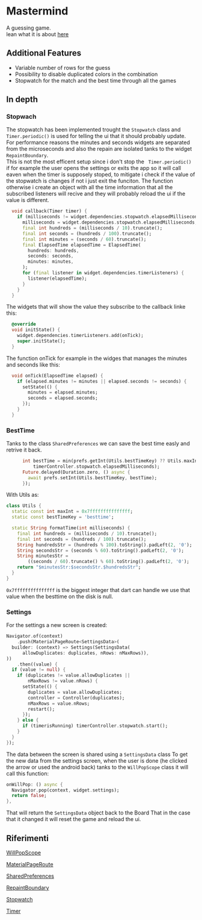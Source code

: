 # Mastermind

A guessing game.
<br>
lean what it is about
[here](https://en.wikipedia.org/wiki/Mastermind_(board_game))
## Additional Features
- Variable number of rows for the guess
- Possibility to disable duplicated colors in the combination
- Stopwatch for the match and the best time through all the games

## In depth
### Stopwach
The stopwatch has been implemented trought the ```Stopwatch``` class and ``` Timer.periodic()``` is used for telling the ui that it should probably update.
<br>
For performance reasons the minutes and seconds widgets are separated from the microseconds and also the repain are isolated tanks to the widget 
```RepaintBoundary```.
<br>
This is not the most efficent setup since i don't stop the ``` Timer.periodic()``` if for example the user opens the settings or exits the app so it will call eaven when the timer is supposely stoped, to mitigate i check if the value of the stopwatch is changes if not i just exit the funciton.
The function otherwise i create an object with all the time information that all the subscribed listeners will recive and they will probably reload the ui if the value is different.
```dart
  void callback(Timer timer) {
    if (milliseconds != widget.dependencies.stopwatch.elapsedMilliseconds) {
      milliseconds = widget.dependencies.stopwatch.elapsedMilliseconds;
      final int hundreds = (milliseconds / 10).truncate();
      final int seconds = (hundreds / 100).truncate();
      final int minutes = (seconds / 60).truncate();
      final ElapsedTime elapsedTime = ElapsedTime(
        hundreds: hundreds,
        seconds: seconds,
        minutes: minutes,
      );
      for (final listener in widget.dependencies.timerListeners) {
        listener(elapsedTime);
      }
    }
  }
```
The widgets that will show the value they subscribe to the callback linke this:
```dart
  @override
  void initState() {
    widget.dependencies.timerListeners.add(onTick);
    super.initState();
  }
```
The function onTick for example in the widges that manages the minutes and seconds like this:
```dart
  void onTick(ElapsedTime elapsed) {
    if (elapsed.minutes != minutes || elapsed.seconds != seconds) {
      setState(() {
        minutes = elapsed.minutes;
        seconds = elapsed.seconds;
      });
    }
  }
```

### BestTime
Tanks to the class ```SharedPreferences``` we can save the best time easly and retrive it back.
```dart
      int bestTime = min(prefs.getInt(Utils.bestTimeKey) ?? Utils.maxInt,
          timerController.stopwatch.elapsedMilliseconds);
      Future.delayed(Duration.zero, () async {
        await prefs.setInt(Utils.bestTimeKey, bestTime);
      });
```
With Utils as:
```dart
class Utils {
  static const int maxInt = 0x7fffffffffffffff;
  static const bestTimeKey = 'besttime';

  static String formatTime(int milliseconds) {
    final int hundreds = (milliseconds / 10).truncate();
    final int seconds = (hundreds / 100).truncate();
    String hundredsStr = (hundreds % 100).toString().padLeft(2, '0');
    String secondsStr = (seconds % 60).toString().padLeft(2, '0');
    String minutesStr =
        ((seconds / 60).truncate() % 60).toString().padLeft(2, '0');
    return "$minutesStr:$secondsStr.$hundredsStr";
  }
}
```
```0x7fffffffffffffff``` is the biggest integer that dart can handle we use that value when the besttime on the disk is null.

### Settings
For the settings a new screen is created:
```dart
Navigator.of(context)
    .push(MaterialPageRoute<SettingsData>(
  builder: (context) => Settings(SettingsData(
      allowDuplicates: duplicates, nRows: nMaxRows)),
))
    .then((value) {
  if (value != null) {
    if (duplicates != value.allowDuplicates ||
        nMaxRows != value.nRows) {
      setState(() {
        duplicates = value.allowDuplicates;
        controller = Controller(duplicates);
        nMaxRows = value.nRows;
        restart();
      });
    } else {
      if (timerisRunning) timerController.stopwatch.start();
    }
  }
});
```
The data between the screen is shared using a ```SettingsData``` class
To get the new data from the settings screen, when the user is done (he clicked the arrow  or used the android back) tanks to the ```WillPopScope``` class it will call this function:
```dart
onWillPop: () async {
  Navigator.pop(context, widget.settings);
  return false;
},
```
That will return the ```SettingsData``` object back to the Board
That in the case that it changed it will reset the game and reload the ui.


## Riferimenti
[WillPopScope](https://api.flutter.dev/flutter/widgets/WillPopScope-class.html)

[MaterialPageRoute](https://api.flutter.dev/flutter/material/MaterialPageRoute-class.html)

[SharedPreferences](https://docs.flutter.dev/cookbook/persistence/key-value)

[RepaintBoundary](https://api.flutter.dev/flutter/widgets/RepaintBoundary-class.html)

[Stopwatch](https://api.flutter.dev/flutter/dart-core/Stopwatch-class.html)

[Timer](https://api.flutter.dev/flutter/dart-async/Timer-class.html)
